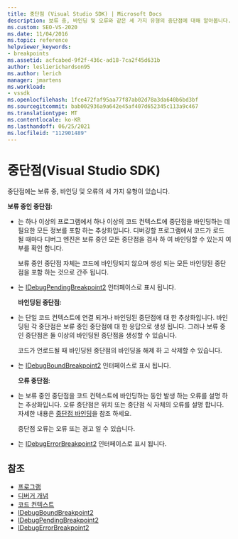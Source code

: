 ```yaml
---
title: 중단점 (Visual Studio SDK) | Microsoft Docs
description: 보류 중, 바인딩 및 오류와 같은 세 가지 유형의 중단점에 대해 알아봅니다. 이 문서에서는 형식을 구현 하는 데 사용 되는 인터페이스를 나열 합니다.
ms.custom: SEO-VS-2020
ms.date: 11/04/2016
ms.topic: reference
helpviewer_keywords:
- breakpoints
ms.assetid: acfcabed-9f2f-436c-ad18-7ca2f45d631b
author: leslierichardson95
ms.author: lerich
manager: jmartens
ms.workload:
- vssdk
ms.openlocfilehash: 1fce472faf95aa77f87ab02d78a3da640b6bd3bf
ms.sourcegitcommit: bab002936a9a642e45af407d652345c113a9c467
ms.translationtype: MT
ms.contentlocale: ko-KR
ms.lasthandoff: 06/25/2021
ms.locfileid: "112901489"
---
```

# <a name="breakpoints-visual-studio-sdk"></a>중단점(Visual Studio SDK)
중단점에는 보류 중, 바인딩 및 오류의 세 가지 유형이 있습니다.

 **보류 중인 중단점:**

- 는 하나 이상의 프로그램에서 하나 이상의 코드 컨텍스트에 중단점을 바인딩하는 데 필요한 모든 정보를 포함 하는 추상화입니다. 디버깅할 프로그램에서 코드가 로드 될 때마다 디버그 엔진은 보류 중인 모든 중단점을 검사 하 여 바인딩할 수 있는지 여부를 확인 합니다.

   보류 중인 중단점 자체는 코드에 바인딩되지 않으며 생성 되는 모든 바인딩된 중단점을 포함 하는 것으로 간주 됩니다.

- 는 [IDebugPendingBreakpoint2](../../extensibility/debugger/reference/idebugpendingbreakpoint2.md) 인터페이스로 표시 됩니다.

  **바인딩된 중단점:**

- 는 단일 코드 컨텍스트에 연결 되거나 바인딩된 중단점에 대 한 추상화입니다. 바인딩된 각 중단점은 보류 중인 중단점에 대 한 응답으로 생성 됩니다. 그러나 보류 중인 중단점은 둘 이상의 바인딩된 중단점을 생성할 수 있습니다.

   코드가 언로드될 때 바인딩된 중단점의 바인딩을 해제 하 고 삭제할 수 있습니다.

- 는 [IDebugBoundBreakpoint2](../../extensibility/debugger/reference/idebugboundbreakpoint2.md) 인터페이스로 표시 됩니다.

  **오류 중단점:**

- 는 보류 중인 중단점을 코드 컨텍스트에 바인딩하는 동안 발생 하는 오류를 설명 하는 추상화입니다. 오류 중단점은 위치 또는 중단점 식 자체의 오류를 설명 합니다. 자세한 내용은 [중단점 바인딩](../../extensibility/debugger/binding-breakpoints.md)을 참조 하세요.

   중단점 오류는 오류 또는 경고 일 수 있습니다.

- 는 [IDebugErrorBreakpoint2](../../extensibility/debugger/reference/idebugerrorbreakpoint2.md) 인터페이스로 표시 됩니다.

## <a name="see-also"></a>참조
- [프로그램](../../extensibility/debugger/programs.md)
- [디버거 개념](../../extensibility/debugger/debugger-concepts.md)
- [코드 컨텍스트](../../extensibility/debugger/code-context.md)
- [IDebugBoundBreakpoint2](../../extensibility/debugger/reference/idebugboundbreakpoint2.md)
- [IDebugPendingBreakpoint2](../../extensibility/debugger/reference/idebugpendingbreakpoint2.md)
- [IDebugErrorBreakpoint2](../../extensibility/debugger/reference/idebugerrorbreakpoint2.md)
